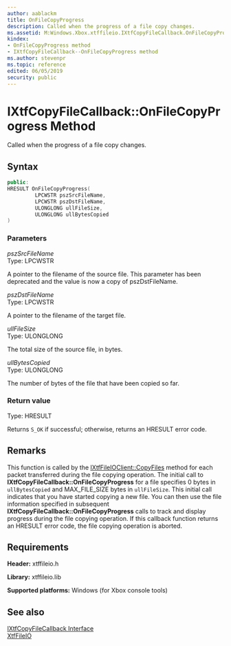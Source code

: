 ```yaml
---
author: aablackm
title: OnFileCopyProgress
description: Called when the progress of a file copy changes.
ms.assetid: M:Windows.Xbox.xtffileio.IXtfCopyFileCallback.OnFileCopyProgress(LPCWSTR,LPCWSTR,ULONGLONG,ULONGLONG)
kindex:
- OnFileCopyProgress method
- IXtfCopyFileCallback--OnFileCopyProgress method
ms.author: stevenpr
ms.topic: reference
edited: 06/05/2019
security: public
---
```


# IXtfCopyFileCallback::OnFileCopyProgress Method
  
Called when the progress of a file copy changes.  
  
<a id="syntaxSection"></a>
  
## Syntax
  
```cpp
public:
HRESULT OnFileCopyProgress(
         LPCWSTR pszSrcFileName,
         LPCWSTR pszDstFileName,
         ULONGLONG ullFileSize,
         ULONGLONG ullBytesCopied
)  
```
  
<a id="parametersSection"></a>
  
### Parameters
  
*pszSrcFileName*  
Type: LPCWSTR  
  
A pointer to the filename of the source file. This parameter has been deprecated and the value is now a copy of pszDstFileName.
  
*pszDstFileName*  
Type: LPCWSTR  
  
A pointer to the filename of the target file.  
  
*ullFileSize*  
Type: ULONGLONG  
  
The total size of the source file, in bytes.  
  
*ullBytesCopied*  
Type: ULONGLONG  
  
The number of bytes of the file that have been copied so far.  
  
<a id="retvalSection"></a>
  
### Return value
  
Type: HRESULT  
  
Returns `S_OK` if successful; otherwise, returns an HRESULT error code.  
  
<a id="remarksSection"></a>
  
## Remarks
  
This function is called by the [IXtfFileIOClient::CopyFiles](../../IXtfFileIOClient/methods/copyfiles-ixtffileioclient-xtffileio-xbox-microsoft-m.md) method for each packet transferred during the file copying operation. The initial call to **IXtfCopyFileCallback::OnFileCopyProgress** for a file specifies 0 bytes in `ullBytesCopied` and MAX_FILE_SIZE bytes in `ullFileSize`. This initial call indicates that you have started copying a new file. You can then use the file information specified in subsequent **IXtfCopyFileCallback::OnFileCopyProgress** calls to track and display progress during the file copying operation. If this callback function returns an HRESULT error code, the file copying operation is aborted.  
  
<a id="requirementsSection"></a>
  
## Requirements
  
**Header:** xtffileio.h  
  
**Library:** xtffileio.lib  
  
**Supported platforms:** Windows (for Xbox console tools)  
  
<a id="seealsoSection"></a>
  
## See also
  
[IXtfCopyFileCallback Interface](../ixtfcopyfilecallback-xtffileio-xbox-microsoft-t.md)  
[XtfFileIO](../../../xtffileio-xbox-microsoft-n.md) 
  